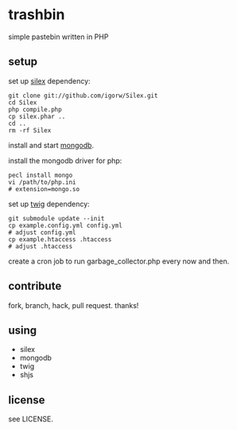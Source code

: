 # trashbin

simple pastebin written in PHP

## setup

set up [silex](https://github.com/igorw/Silex) dependency:

    git clone git://github.com/igorw/Silex.git
    cd Silex
    php compile.php
    cp silex.phar ..
    cd ..
    rm -rf Silex

install and start [mongodb](http://www.mongodb.org).

install the mongodb driver for php:

    pecl install mongo
    vi /path/to/php.ini
    # extension=mongo.so

set up [twig](http://www.twig-project.org) dependency:

    git submodule update --init
    cp example.config.yml config.yml
    # adjust config.yml
    cp example.htaccess .htaccess
    # adjust .htaccess

create a cron job to run garbage_collector.php every now and then.

## contribute

fork, branch, hack, pull request. thanks!

## using

* silex
* mongodb
* twig
* shjs

## license

see LICENSE.
